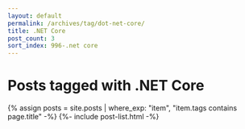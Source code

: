 ```yaml
---
layout: default
permalink: /archives/tag/dot-net-core/
title: .NET Core
post_count: 3
sort_index: 996-.net core
---
```

<h1 class="page-heading">Posts tagged with .NET Core</h1>
{% assign posts = site.posts | where_exp: "item", "item.tags contains page.title" -%}
{%- include post-list.html -%}
